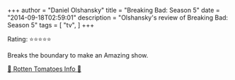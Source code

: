 +++
author = "Daniel Olshansky"
title = "Breaking Bad: Season 5"
date = "2014-09-18T02:59:01"
description = "Olshansky's review of Breaking Bad: Season 5"
tags = [
    "tv",
]
+++

Rating: ⭐⭐⭐⭐⭐

Breaks the boundary to make an Amazing show.

[🍅 Rotten Tomatoes Info 🍅](https://www.rottentomatoes.com//tv/breaking_bad/s05)